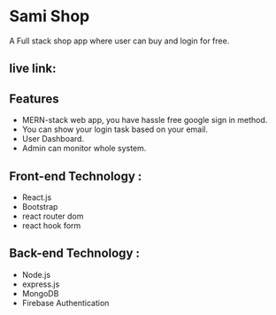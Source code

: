 # Sami Shop


A Full stack shop app where user can buy and login for free.

## live link:


## Features
* MERN-stack web app, you have hassle free google sign in method.
* You can show your login task based on your email.
* User Dashboard.
* Admin can monitor whole system.

## Front-end Technology :
* React.js
* Bootstrap
* react router dom
* react hook form

## Back-end Technology :
* Node.js
* express.js
* MongoDB
* Firebase Authentication
